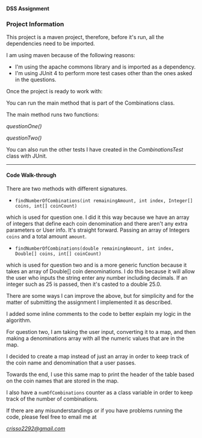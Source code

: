 #### DSS Assignment

### Project Information

This project is a maven project, therefore, before it's run, all the dependencies need to be imported. 

I am using maven because of the following reasons:  

* I'm using the apache commons library and is imported as a dependency.
* I'm using JUnit 4 to perform more test cases other than the ones asked in the questions. 

Once the project is ready to work with: 
 
You can run the main method that is part of the Combinations class.

The main method runs two functions: 

*questionOne()*

*questionTwo()*

You can also run the other tests I have created in the *CombinationsTest* class with JUnit. 

---

#### Code Walk-through

There are two methods with different signatures. 

* `findNumberOfCombinations(int remainingAmount, int index, Integer[] coins, int[] coinCount)` 

which is used for question one. 
I did it this way because we have an array of integers that define each coin denomination and there aren't any extra 
parameters or User info. It's straight forward. Passing an array of Integers `coins` and a total amount `amount`.

* `findNumberOfCombinations(double remainingAmount, int index, Double[] coins, int[] coinCount)`

which is used for question two and is a more generic function because it takes an array of Double[] coin denominations. 
I do this because it will allow the user who inputs the string enter any number including decimals. If an integer such 
as 25 is passed, then it's casted to a double 25.0. 
 
There are some ways I can improve the above, but for simplicity and for the matter of submitting the assignment I implemented it
as described. 

I added some inline comments to the code to better explain my logic in the algorithm.

For question two, I am taking the user input, converting it to a map, and then making a denominations array with all the 
numeric values that are in the map. 

I decided to create a map instead of just an array in order to keep track of the coin name and denomination that a user 
passes. 

Towards the end, I use this same map to print the header of the table based on the coin names that are stored in the map. 

I also have a `numOfCombinations` counter as a class variable in order to keep track of the number of combinations. 


If there are any misunderstandings or if you have problems running the code, please feel free to email me at 

*crisso2292@gmail.com*


  